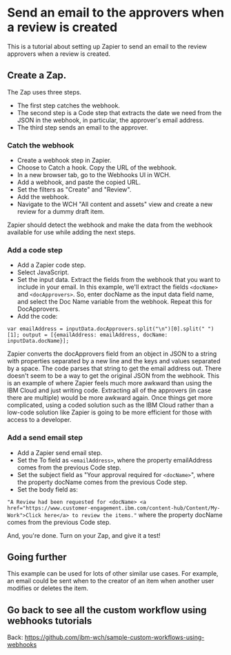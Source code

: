 # Send an email to the approvers when a review is created

This is a tutorial about setting up Zapier to send an email to the review approvers when a review is created.

## Create a Zap.

The Zap uses three steps. 
- The first step catches the webhook. 
- The second step is a Code step that extracts the date we need from the  JSON in the webhook, in particular, the approver's email address. 
- The third step sends an email to the approver. 

### Catch the webhook

- Create a webhook step in Zapier. 
- Choose to Catch a hook. Copy the URL of the webhook.
- In a new browser tab, go to the Webhooks UI in WCH. 
- Add a webhook, and paste the copied URL.
- Set the filters as "Create" and "Review". 
- Add the webhook.
- Navigate to the WCH "All content and assets" view and create a new review for a dummy draft item. 

Zapier should detect the webhook and make the data from the webhook available for use while adding the next steps. 

### Add a code step

- Add a Zapier code step.
- Select JavaScript.
- Set the input data. Extract the fields from the webhook that you want to include in your email. In this example, we'll extract the fields `<docName>` and `<docApprovers>`. So, enter docName as the input data field name, and select the Doc Name variable from the webhook. Repeat this for DocApprovers.
- Add the code:

`var emailAddress = inputData.docApprovers.split("\n")[0].split(" ")[1];
output = [{emailAddress: emailAddress, docName: inputData.docName}];`

Zapier converts the docApprovers field from an object in JSON to a string with properties separated by a new line and the keys and values separated by a space. The code parses that string to get the email address out. There doesn't seem to be a way to get the original JSON from the webhook. This is an example of where Zapier feels much more awkward than using the IBM Cloud and just writing code. Extracting all of the approvers (in case there are multiple) would be more awkward again. Once things get more complicated, using a coded solution such as the IBM Cloud rather than a low-code solution like Zapier is going to be more efficient for those with access to a developer.

### Add a send email step

- Add a Zapier send email step.
- Set the To field as `<emailAddress>`, where the property emailAddress comes from the previous Code step. 
- Set the subject field as "Your approval required for `<docName>`", where the property docName comes from the previous Code step. 
- Set the body field as:

`"A Review had been requested for <docName>
<a href="https://www.customer-engagement.ibm.com/content-hub/Content/My-Work">Click here</a> to review the items."` 
where the property docName comes from the previous Code step. 

And, you're done. Turn on your Zap, and give it a test!

## Going further

This example can be used for lots of other similar use cases. For example, an email could be sent when to the creator of an item when another user modifies or deletes the item. 

## Go back to see all the custom workflow using webhooks tutorials

Back: https://github.com/ibm-wch/sample-custom-workflows-using-webhooks
